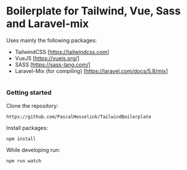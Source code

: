 # Boilerplate for Tailwind, Vue, Sass and Laravel-mix

Uses mainly the following packages:
  - TailwindCSS [https://tailwindcss.com]
  - VueJS [https://vuejs.org/]
  - SASS [https://sass-lang.com/]
  - Laravel-Mix (for compiling) [https://laravel.com/docs/5.8/mix]

#
### Getting started

Clone the repository:
```
https://github.com/PascalHesselink/TailwindBoilerplate
```

Install packages:
```
npm install
```

While developing run:
```
npm run watch
```